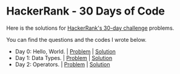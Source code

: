 # HackerRank - 30 Days of Code

Here is the solutions for [HackerRank's 30-day challenge](https://www.hackerrank.com/domains/tutorials/30-days-of-code) problems.

You can find the questions and the codes I wrote below.

* Day 0: Hello, World. | [Problem](https://www.hackerrank.com/challenges/30-hello-world/problem?isFullScreen=true) | [Solution](https://github.com/CheesyFrappe/30-days-of-code/blob/main/0%20-%20Hello%2C%20World/Solution.java)
* Day 1: Data Types. | [Problem](https://www.hackerrank.com/challenges/30-data-types/problem) | [Solution](https://github.com/CheesyFrappe/30-days-of-code/blob/main/1%20-%20Data%20Types/Solution.java)
* Day 2: Operators. | [Problem](https://www.hackerrank.com/challenges/30-operators/problem) | [Solution](https://github.com/CheesyFrappe/30-days-of-code/blob/main/2%20-%20Operators/Solution.java)

